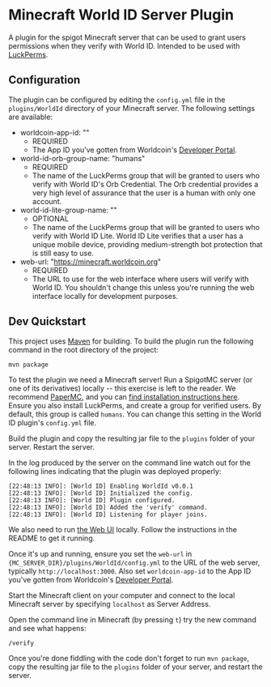 # Minecraft World ID Server Plugin

A plugin for the spigot Minecraft server that can be used to grant users permissions when they verify with World ID. Intended to be used with [LuckPerms](https://luckperms.net/).

## Configuration

The plugin can be configured by editing the `config.yml` file in the `plugins/WorldId` directory of your Minecraft server. The following settings are available:

- worldcoin-app-id: ""
    - REQUIRED
    - The App ID you've gotten from Worldcoin's [Developer Portal](https://developer.worldcoin.org).
- world-id-orb-group-name: "humans"
    - REQUIRED
    - The name of the LuckPerms group that will be granted to users who verify with World ID's Orb Credential. The Orb credential provides a very high level of assurance that the user is a human with only one account.
- world-id-lite-group-name: ""
    - OPTIONAL
    - The name of the LuckPerms group that will be granted to users who verify with World ID Lite. World ID Lite verifies that a user has a unique mobile device, providing medium-strength bot protection that is still easy to use.
- web-url: "https://minecraft.worldcoin.org"
    - REQUIRED
    - The URL to use for the web interface where users will verify with World ID. You shouldn't change this unless you're running the web interface locally for development purposes.

## Dev Quickstart

This project uses [Maven](https://maven.apache.org/) for building. To build the plugin run the following command in the root directory of the project:

````bash
mvn package
```` 

To test the plugin we need a Minecraft server! Run a SpigotMC server (or one of its derivatives) locally -- this exercise is left to the reader. We recommend [PaperMC](https://papermc.io/), and you can [find installation instructions here](https://docs.papermc.io/paper/getting-started). Ensure you also install LuckPerms, and create a group for verified users. By default, this group is called `humans`. You can change this setting in the World ID plugin's `config.yml` file.

Build the plugin and copy the resulting jar file to the `plugins` folder of your server. Restart the server.

In the log produced by the server on the command line watch out for the following lines indicating that the plugin was deployed properly:

```
[22:48:13 INFO]: [World ID] Enabling WorldId v0.0.1
[22:48:13 INFO]: [World ID] Initialized the config.
[22:48:13 INFO]: [World ID] Plugin configured.
[22:48:13 INFO]: [World ID] Added the 'verify' command.
[22:48:13 INFO]: [World ID] Listening for player joins.
``` 

We also need to run [the Web UI](https://github.com/worldcoin/world-id-minecraft-web) locally. Follow the instructions in the README to get it running. 

Once it's up and running, ensure you set the `web-url` in `{MC_SERVER_DIR}/plugins/WorldId/config.yml` to the URL of the web server, typically `http://localhost:3000`. Also set `worldcoin-app-id` to the App ID you've gotten from Worldcoin's [Developer Portal](https://developer.worldcoin.org).

Start the Minecraft client on your computer and connect to the local Minecraft server by specifying `localhost` as Server Address.

Open the command line in Minecraft (by pressing `t`) try the new command and see what happens:
```
/verify
````

Once you're done fiddling with the code don't forget to run `mvn package`, copy the resulting jar file to the `plugins` folder of your server, and restart the server.